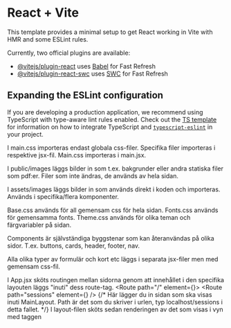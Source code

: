 # React + Vite

This template provides a minimal setup to get React working in Vite with HMR and some ESLint rules.

Currently, two official plugins are available:

- [@vitejs/plugin-react](https://github.com/vitejs/vite-plugin-react/blob/main/packages/plugin-react) uses [Babel](https://babeljs.io/) for Fast Refresh
- [@vitejs/plugin-react-swc](https://github.com/vitejs/vite-plugin-react/blob/main/packages/plugin-react-swc) uses [SWC](https://swc.rs/) for Fast Refresh

## Expanding the ESLint configuration

If you are developing a production application, we recommend using TypeScript with type-aware lint rules enabled. Check out the [TS template](https://github.com/vitejs/vite/tree/main/packages/create-vite/template-react-ts) for information on how to integrate TypeScript and [`typescript-eslint`](https://typescript-eslint.io) in your project.


I main.css importeras endast globala css-filer. Specifika filer importeras i respektive jsx-fil. Main.css importeras i main.jsx.

I public/images läggs bilder in som t.ex. bakgrunder eller andra statiska filer som pdf:er. Filer som inte ändras, de används av hela sidan.

I assets/images läggs bilder in som används direkt i koden och importeras. Används i specifika/flera komponenter.

Base.css används för all gemensam css för hela sidan.
Fonts.css används för gemensamma fonts.
Theme.css används för olika teman och färgvariabler på sidan.

Components är självständiga byggstenar som kan återanvändas på olika sidor. T.ex. buttons, cards, header, footer, nav.

Alla olika typer av formulär och kort etc läggs i separata jsx-filer men med gemensam css-fil.

I App.jsx sköts routingen mellan sidorna genom att innehållet i den specifika layouten läggs "inuti" dess route-tag. 
    <Routes>
      <Route path="/" element={<MainLayout />}>
        <Route path="sessions" element={<SessionsPage />} />
        {/* Här lägger du in sidan som ska visas inuti MainLayout.
        Path är det som du skriver i urlen, typ localhost/sessions i detta fallet. */}
      </Route>
    </Routes>
I layout-filen sköts sedan renderingen av det som visas i vyn med taggen <Outlet />